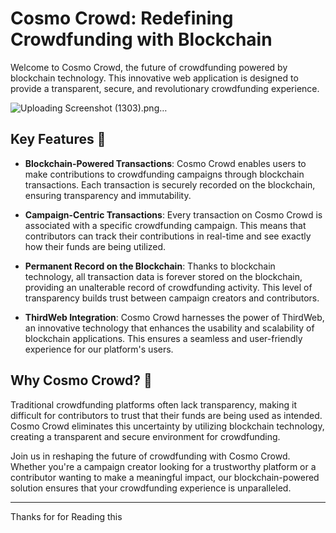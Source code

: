 # Cosmo Crowd: Redefining Crowdfunding with Blockchain

Welcome to Cosmo Crowd, the future of crowdfunding powered by blockchain technology. This innovative web application is designed to provide a transparent, secure, and revolutionary crowdfunding experience.

![Uploading Screenshot (1303).png…]()


## Key Features 🌟

- **Blockchain-Powered Transactions**: Cosmo Crowd enables users to make contributions to crowdfunding campaigns through blockchain transactions. Each transaction is securely recorded on the blockchain, ensuring transparency and immutability.

- **Campaign-Centric Transactions**: Every transaction on Cosmo Crowd is associated with a specific crowdfunding campaign. This means that contributors can track their contributions in real-time and see exactly how their funds are being utilized.

- **Permanent Record on the Blockchain**: Thanks to blockchain technology, all transaction data is forever stored on the blockchain, providing an unalterable record of crowdfunding activity. This level of transparency builds trust between campaign creators and contributors.

- **ThirdWeb Integration**: Cosmo Crowd harnesses the power of ThirdWeb, an innovative technology that enhances the usability and scalability of blockchain applications. This ensures a seamless and user-friendly experience for our platform's users.

## Why Cosmo Crowd? 🚀

Traditional crowdfunding platforms often lack transparency, making it difficult for contributors to trust that their funds are being used as intended. Cosmo Crowd eliminates this uncertainty by utilizing blockchain technology, creating a transparent and secure environment for crowdfunding.

Join us in reshaping the future of crowdfunding with Cosmo Crowd. Whether you're a campaign creator looking for a trustworthy platform or a contributor wanting to make a meaningful impact, our blockchain-powered solution ensures that your crowdfunding experience is unparalleled.

---

Thanks for for Reading this 
